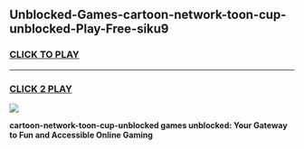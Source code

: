 
## Unblocked-Games-cartoon-network-toon-cup-unblocked-Play-Free-siku9
<h3>
<a href="https://premium76.site?title=cartoon-network-toon-cup-unblocked&ref=23A">CLICK TO PLAY</a></h3>
<hr>

<h3>
<a href="https://premium76.site?title=cartoon-network-toon-cup-unblocked&ref=23A">CLICK 2 PLAY</a>
  
</h3>

<a href="https://premium76.site?title=cartoon-network-toon-cup-unblocked&ref=23A"><img src="https://clearcache.store/games.png"></a>


**cartoon-network-toon-cup-unblocked games unblocked: Your Gateway to Fun and Accessible Online Gaming**
